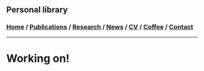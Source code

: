 
## Personal library

###  [Home](/index) / [Publications](/publications) / [Research](/research) / [News](/news) / [CV](/brief_cv) / [Coffee](/coffee) / [Contact](/contact)

---

# Working on!

